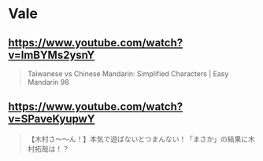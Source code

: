 # Vale

## https://www.youtube.com/watch?v=lmBYMs2ysnY 

> Taiwanese vs Chinese Mandarin: Simplified Characters | Easy Mandarin 98 

## https://www.youtube.com/watch?v=SPaveKyupwY

> 【木村さ〜〜ん！】本気で遊ばないとつまんない！「まさか」の結果に木村拓哉は！？ 

